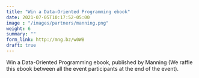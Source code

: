 ```yaml
---
title: "Win a Data-Oriented Programming ebook"
date: 2021-07-05T10:17:52-05:00
image : "/images/partners/manning.png"
weight: 6
summary: ""
form_link: http://mng.bz/w0WB
draft: true
---
```


Win a Data-Oriented Programming ebook, published by Manning (We raffle this ebook between all the event participants at the end of the event).